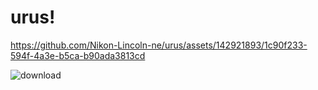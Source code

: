 # urus!

https://github.com/Nikon-Lincoln-ne/urus/assets/142921893/1c90f233-594f-4a3e-b5ca-b90ada3813cd

![download](https://github.com/Nikon-Lincoln-ne/urus/assets/142921893/7b126353-096a-478f-a7c3-0b0a71e47d9f)
